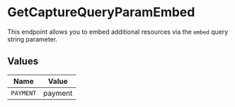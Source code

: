 # GetCaptureQueryParamEmbed

This endpoint allows you to embed additional resources via the `embed` query string parameter.


## Values

| Name      | Value     |
| --------- | --------- |
| `PAYMENT` | payment   |